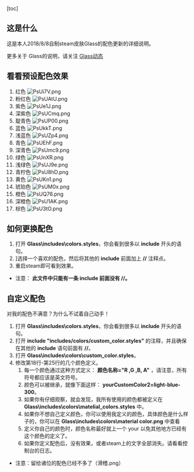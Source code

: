 [toc]

## 这是什么

这是本人2018/8/8自制steam皮肤Glass的配色更新的详细说明。

更多关于 Glass的说明，请关注 [Glass动态](https://steamcn.com/t409795-1-1)

## 看看预设配色效果

1. 红色
![PsUi7V.png](https://s1.ax1x.com/2018/08/08/PsUi7V.png)
2. 粉红色
![PsUAtU.png](https://s1.ax1x.com/2018/08/08/PsUAtU.png)
3. 紫色
![PsUe1J.png](https://s1.ax1x.com/2018/08/08/PsUe1J.png)
4. 深紫色
![PsUCmq.png](https://s1.ax1x.com/2018/08/08/PsUCmq.png)
5. 靛青色
![PsUP00.png](https://s1.ax1x.com/2018/08/08/PsUP00.png)
6. 蓝色
![PsUkkT.png](https://s1.ax1x.com/2018/08/08/PsUkkT.png)
7. 浅蓝色
![PsUZp4.png](https://s1.ax1x.com/2018/08/08/PsUZp4.png)
8. 青色
![PsUEhF.png](https://s1.ax1x.com/2018/08/08/PsUEhF.png)
9. 深青色
![PsUmc9.png](https://s1.ax1x.com/2018/08/08/PsUmc9.png)
10. 绿色
![PsUnXR.png](https://s1.ax1x.com/2018/08/08/PsUnXR.png)
11. 浅绿色
![PsUJ9e.png](https://s1.ax1x.com/2018/08/08/PsUJ9e.png)
12. 青柠色
![PsU8hD.png](https://s1.ax1x.com/2018/08/08/PsU8hD.png)
13. 黄色
![PsUKn1.png](https://s1.ax1x.com/2018/08/08/PsUKn1.png)
14. 琥珀色
![PsUM0x.png](https://s1.ax1x.com/2018/08/08/PsUM0x.png)
15. 橙色
![PsUQ76.png](https://s1.ax1x.com/2018/08/08/PsUQ76.png)
16. 深橙色
![PsU1AK.png](https://s1.ax1x.com/2018/08/08/PsU1AK.png)
17. 棕色
![PsU3tO.png](https://s1.ax1x.com/2018/08/08/PsU3tO.png)

## 如何更换配色

1. 打开 **Glass\includes\colors.styles**，你会看到很多以 **include** 开头的语句。
2. ]选择一个喜欢的配色，然后将其他的 **include** 前面加上 **//** 注释点。
3. 重启steam即可看到效果。

+ 注意： **此文件中只能有一条 include 前面没有 //。**

## 自定义配色

对我的配色不满意？为什么不试着自己动手！

1. 打开 **Glass\includes\colors.styles**，你会看到很多以 **include** 开头的语句。
2. 打开 **include "includes/colors/custom_color.styles"** 的注释，并且确保在其他的 **include** 语句前面有 **//**。
3. 打开 **Glass\includes\colors\custom_color.styles**。
4. 修改第18行-第25行的几个颜色定义。
    1. 每一个颜色通过这种方式定义： **颜色名称="R ,G ,B, A"** ，请注意，所有符号都应该是英文符号。
    2. 颜色可以被继承，就像下面这样： **yourCustomColor2=light-blue-300**。
    3. 如果你有仔细观察，就会发现，我所有使用的颜色都被定义在  **Glass\includes\colors\matelial_colors.styles** 中。
    4. 如果你不想自己定义颜色，你可以使用我定义的颜色，具体颜色是什么样子的，你可以在 **Glass\includes\colors\material color.png** 中查看
    5. 定义你自己的颜色时，颜色名称最好就上一个 your 以免其他地方已经有这个颜色的定义了。
    6. 如果你定义配色后，没有效果，或者steam上的文字全部消失。请看看控制台的日志。

+ 注意：留给诸位的配色已经不多了（滑稽.png）
